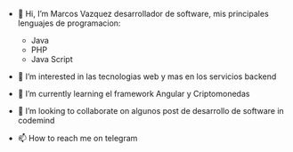 - 👋 Hi, I’m Marcos Vazquez desarrollador de software, mis principales lenguajes de programacion:
  * Java
  * PHP
  * Java Script

- 👀 I’m interested in las tecnologias web y mas en los servicios backend
- 🌱 I’m currently learning el framework Angular y Criptomonedas
- 💞️ I’m looking to collaborate on algunos post de desarrollo de software in codemind
- 📫 How to reach me on telegram 

<!---
MarcoSys90/MarcoSys90 is a ✨ special ✨ repository because its `README.md` (this file) appears on your GitHub profile.
You can click the Preview link to take a look at your changes.
--->
